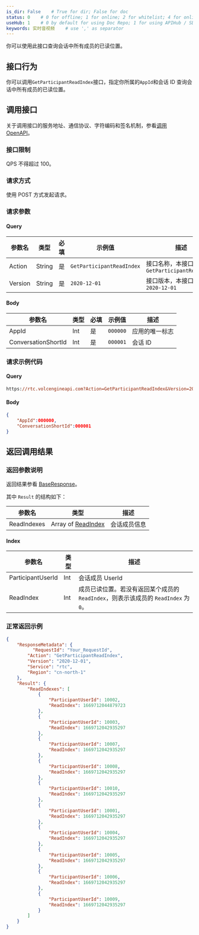 ```yaml
---
is_dir: False    # True for dir; False for doc
status: 0    # 0 for offline; 1 for online; 2 for whitelist; 4 for online but hidden in TOC
useHub: 1    # 0 by default for using Doc Repo; 1 for using APIHub / SDKHub.
keywords: 实时音视频    # use ',' as separator
---
```


你可以使用此接口查询会话中所有成员的已读位置。

## 接口行为

你可以调用`GetParticipantReadIndex`接口，指定你所属的`AppId`和会话 ID 查询会话中所有成员的已读位置。

## 调用接口

关于调用接口的服务地址、通信协议、字符编码和签名机制，参看[调用 OpenAPI](412251)。
### 接口限制

QPS 不得超过 100。
### 请求方式

使用 POST 方式发起请求。

### 请求参数

#### Query

| **参数名** | **类型** | **必填** | **示例值** | **描述** |
| --- | --- | --- | --- | --- |
| Action | String | 是 | `GetParticipantReadIndex` |  接口名称，本接口取值：`GetParticipantReadIndex`|
| Version | String | 是 | `2020-12-01` | 接口版本，本接口取值：`2020-12-01` |

#### Body

| **参数名** | **类型** | **必填** | **示例值** |**描述** |
| --- | --- | --- | --- |--- |
| AppId | Int | 是 |`000000` | 应用的唯一标志 |
| ConversationShortId | Int |是 | `000001` | 会话 ID |


### 请求示例代码

#### Query

```postscript
https://rtc.volcengineapi.com?Action=GetParticipantReadIndex&Version=2020-12-01
```

#### Body

```json
{
    "AppId":000000,
    "ConversationShortId":000001
}
```

## 返回调用结果

### 返回参数说明

返回结果参看 [BaseResponse](192711#baseresponse)。 

其中 `Result` 的结构如下：

| 参数名 | 类型 | 描述 |
| --- | --- | --- |
| ReadIndexes | Array of [ReadIndex](#index) | 会话成员信息 |

#### <span id="index"></span> Index

| 参数名 | 类型 | 描述 |
| --- | --- | --- |
| ParticipantUserId | Int| 会话成员 UserId  |
| ReadIndex | Int| 成员已读位置。若没有返回某个成员的 `ReadIndex`，则表示该成员的 `ReadIndex` 为 `0`。|


### 正常返回示例

```json
{
    "ResponseMetadata": {
	      "RequestId": "Your_RequestId",    
        "Action": "GetParticipantReadIndex",
        "Version": "2020-12-01",
        "Service": "rtc",        
        "Region": "cn-north-1"
    },
    "Result": {
        "ReadIndexes": [
            {
                "ParticipantUserId": 10002,
                "ReadIndex": 1669712044879723
            },
            {
                "ParticipantUserId": 10003,
                "ReadIndex": 1669712042935297
            },
            {
                "ParticipantUserId": 10007,
                "ReadIndex": 1669712042935297
            },
            {
                "ParticipantUserId": 10008,
                "ReadIndex": 1669712042935297
            },
            {
                "ParticipantUserId": 10010,
                "ReadIndex": 1669712042935297
            },
            {
                "ParticipantUserId": 10001,
                "ReadIndex": 1669712042935297
            },
            {
                "ParticipantUserId": 10004,
                "ReadIndex": 1669712042935297
            },
            {
                "ParticipantUserId": 10005,
                "ReadIndex": 1669712042935297
            },
            {
                "ParticipantUserId": 10006,
                "ReadIndex": 1669712042935297
            },
            {
                "ParticipantUserId": 10009,
                "ReadIndex": 1669712042935297
            }
        ]
    }
}
```
